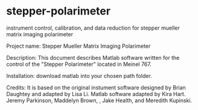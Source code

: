 # stepper-polarimeter
instrument control, calibration, and data reduction for stepper mueller matrix imaging polarimeter

Project name: Stepper Mueller Matrix Imaging Polarimeter

Description: This document describes Matlab software written for the control of the "Stepper Polarimeter" located in Meinel 767. 

Installation: download matlab into your chosen path folder. 

Credits: It is based on the original instument software designed by Brian Daughtey and adapted by Lisa Li. Matlab software adapted by Kira Hart. Jeremy Parkinson, Maddelyn Brown, , Jake Health, and Meredith Kupinski.
